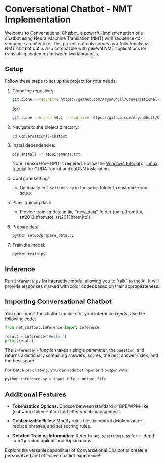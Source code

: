 # Conversational Chatbot - NMT Implementation

Welcome to Conversational Chatbot, a powerful implementation of a chatbot using Neural Machine Translation (NMT) with sequence-to-sequence architecture. This project not only serves as a fully functional NMT chatbot but is also compatible with general NMT applications for translating sentences between two languages.

## Setup

Follow these steps to set up the project for your needs:

1. Clone the repository:
   ```bash
   git clone --recursive https://github.com/AryanDhull/Conversational-Chatbot/
   ```
   (or)
   ```bash
   git clone --branch v0.1 --recursive https://github.com/AryanDhull/Conversational-Chatbot/  # for the version featured in Sentdex tutorial
   ```

2. Navigate to the project directory:
   ```bash
   cd Conversational-Chatbot
   ```

3. Install dependencies:
   ```bash
   pip install -r requirements.txt
   ```
   Note: TensorFlow-GPU is required. Follow the [Windows tutorial](https://www.youtube.com/watch?v=r7-WPbx8VuY) or [Linux tutorial](https://pythonprogramming.net/how-to-cuda-gpu-tensorflow-deep-learning-tutorial/) for CUDA Toolkit and cuDNN installation.

4. Configure settings:
   - Optionally edit `settings.py` in the `setup` folder to customize your setup.

5. Place training data:
   - Provide training data in the "new_data" folder (train.(from|to), tst2013.(from|to), tst2013(from|to)).
   
6. Prepare data:
   ```bash
   python setup/prepare_data.py
   ```

7. Train the model:
   ```bash
   python train.py
   ```

## Inference

Run `inference.py` for interactive mode, allowing you to "talk" to the AI. It will provide responses marked with color codes based on their appropriateness.

## Importing Conversational Chatbot

You can import the chatbot module for your inference needs. Use the following code:

```python
from nmt_chatbot.inference import inference

result = inference("Hello!")
print(result)
```

The `inference()` function takes a single parameter, the `question`, and returns a dictionary containing answers, scores, the best answer index, and the best score.

For batch processing, you can redirect input and output with:
```bash
python inference.py < input_file > output_file
```

## Additional Features

- **Tokenization Options:** Choose between standard or BPE/WPM-like (subword) tokenization for better vocab management.
  
- **Customizable Rules:** Modify rules files to control detokenization, replace phrases, and set scoring rules.

- **Detailed Training Information:** Refer to `setup/settings.py` for in-depth configuration options and explanations.

Explore the versatile capabilities of Conversational Chatbot to create a personalized and effective chatbot experience!
